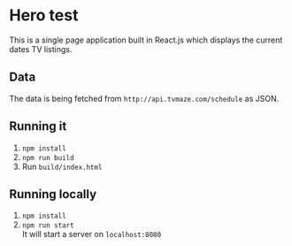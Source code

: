 # Hero test

This is a single page application built in React.js which displays the current dates TV listings.

## Data
The data is being fetched from `http://api.tvmaze.com/schedule` as JSON.

## Running it
1. `npm install`
2. `npm run build`
3.  Run `build/index.html`

## Running locally
1. `npm install`
2. `npm run start`  
It will start a server on `localhost:8080`

